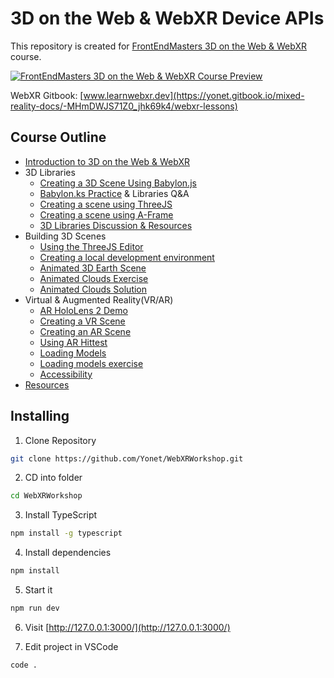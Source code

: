 # 3D on the Web & WebXR Device APIs

This repository is created for [FrontEndMasters 3D on the Web & WebXR](https://frontendmasters.com/courses/3d-webxr/) course.

 [![FrontEndMasters 3D on the Web & WebXR Course Preview](https://github.com/Yonet/WebXRWorkshop/blob/main/src/client/images/WebXRPreview.png)](https://frontendmasters.com/courses/3d-webxr/)

 WebXR Gitbook: [www.learnwebxr.dev](https://yonet.gitbook.io/mixed-reality-docs/-MHmDWJS71Z0_jhk69k4/webxr-lessons)

## Course Outline

- [Introduction to 3D on the Web & WebXR](https://slides.com/aysegulyonet/webxr/)
- 3D Libraries
  - [Creating a 3D Scene Using Babylon.js](https://yonet.gitbook.io/mixed-reality-docs/-MHmDWJS71Z0_jhk69k4/webxr-lessons/3d-on-the-web/project/how-to-create-a-basic-3d-scene)
  - [Babylon.ks Practice](https://yonet.gitbook.io/mixed-reality-docs/-MHmDWJS71Z0_jhk69k4/webxr-lessons/3d-on-the-web/project/babylonjs-scene#exercise) & Libraries Q&A
  - [Creating a scene using ThreeJS](https://yonet.gitbook.io/mixed-reality-docs/-MHmDWJS71Z0_jhk69k4/webxr-lessons/3d-on-the-web/project/threejs-scene)
  - [Creating a scene using A-Frame](https://yonet.gitbook.io/mixed-reality-docs/-MHmDWJS71Z0_jhk69k4/webxr-lessons/3d-on-the-web/project/aframe-scene)
  - [3D Libraries Discussion & Resources](https://yonet.gitbook.io/mixed-reality-docs/-MHmDWJS71Z0_jhk69k4/webxr-lessons/3d-on-the-web/resources)
- Building 3D Scenes
  - [Using the ThreeJS Editor](https://threejs.org/editor/)
  - [Creating a local development environment]()
  - [Animated 3D Earth Scene](https://yonet.gitbook.io/mixed-reality-docs/-MHmDWJS71Z0_jhk69k4/webxr-lessons/3d-on-the-web/project/how-to-create-a-globe-visualization-with-threejs)
  - [Animated Clouds Exercise](https://yonet.gitbook.io/mixed-reality-docs/-MHmDWJS71Z0_jhk69k4/webxr-lessons/3d-on-the-web/project/how-to-create-a-globe-visualization-with-threejs#exercise)
  - [Animated Clouds Solution]()
- Virtual & Augmented Reality(VR/AR)
  - [AR HoloLens 2 Demo](https://docs.microsoft.com/windows/mixed-reality/discover/mixed-reality?WT.mc_id=aiml-0000-ayyonet)
  - [Creating a VR Scene](https://yonet.gitbook.io/mixed-reality-docs/-MHmDWJS71Z0_jhk69k4/webxr-lessons/introduction-to-webxr-device-apis/project/how-to-enable-vr)
  - [Creating an AR Scene](https://yonet.gitbook.io/mixed-reality-docs/-MHmDWJS71Z0_jhk69k4/webxr-lessons/introduction-to-webxr-device-apis/project/how-to-enable-ar-and-hit-test)
  - [Using AR Hittest](https://yonet.gitbook.io/mixed-reality-docs/-MHmDWJS71Z0_jhk69k4/webxr-lessons/introduction-to-webxr-device-apis/project/how-to-enable-ar-and-hit-test)
  - [Loading Models](https://yonet.gitbook.io/mixed-reality-docs/-MHmDWJS71Z0_jhk69k4/webxr-lessons/introduction-to-webxr-device-apis/project/how-to-enable-ar-and-hit-test)
  - [Loading models exercise](https://yonet.gitbook.io/mixed-reality-docs/-MHmDWJS71Z0_jhk69k4/webxr-lessons/introduction-to-webxr-device-apis/project/3d-model-loaders#exercise)
  - [Accessibility](https://xraccess.org/)
- [Resources](https://github.com/Yonet/MixedRealityResources)

## Installing

1. Clone Repository

```bash
git clone https://github.com/Yonet/WebXRWorkshop.git
```

2. CD into folder
```bash
cd WebXRWorkshop
```

3. Install TypeScript

```bash
npm install -g typescript
```

4. Install dependencies

```bash
npm install
```

5. Start it

```bash
npm run dev
```

6. Visit [http://127.0.0.1:3000/](http://127.0.0.1:3000/)


7. Edit project in VSCode
```bash
code .
```
